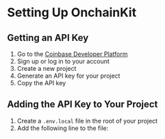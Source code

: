 # Setting Up OnchainKit

## Getting an API Key

1. Go to the [Coinbase Developer Platform](https://www.coinbase.com/cloud/products/developer-platform)
2. Sign up or log in to your account
3. Create a new project
4. Generate an API key for your project
5. Copy the API key

## Adding the API Key to Your Project

1. Create a `.env.local` file in the root of your project
2. Add the following line to the file:

